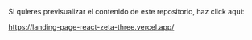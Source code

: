 Si quieres previsualizar el contenido de este repositorio, haz click aquí:

https://landing-page-react-zeta-three.vercel.app/
